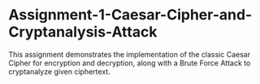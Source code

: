 # Assignment-1-Caesar-Cipher-and-Cryptanalysis-Attack
This assignment demonstrates the implementation of the classic Caesar Cipher for encryption and decryption, along with a Brute Force Attack to cryptanalyze given ciphertext.
